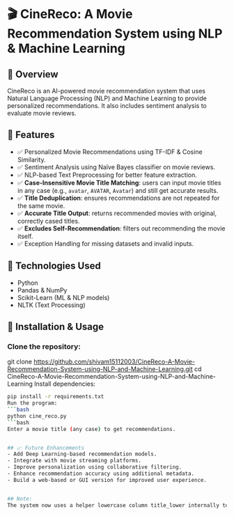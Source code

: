 # 🎬 CineReco: A Movie Recommendation System using NLP & Machine Learning

## 📌 Overview

CineReco is an AI-powered movie recommendation system that uses Natural Language Processing (NLP) and Machine Learning to provide personalized recommendations. It also includes sentiment analysis to evaluate movie reviews.

## 🚀 Features

- ✅ Personalized Movie Recommendations using TF-IDF & Cosine Similarity.
- ✅ Sentiment Analysis using Naïve Bayes classifier on movie reviews.
- ✅ NLP-based Text Preprocessing for better feature extraction.
- ✅ **Case-Insensitive Movie Title Matching**: users can input movie titles in any case (e.g., `avatar`, `AVATAR`, `Avatar`) and still get accurate results.
- ✅ **Title Deduplication**: ensures recommendations are not repeated for the same movie.
- ✅ **Accurate Title Output**: returns recommended movies with original, correctly cased titles.
- ✅ **Excludes Self-Recommendation**: filters out recommending the movie itself.
- ✅ Exception Handling for missing datasets and invalid inputs.

## 🔧 Technologies Used

- Python
- Pandas & NumPy
- Scikit-Learn (ML & NLP models)
- NLTK (Text Processing)

## 📂 Installation & Usage

### Clone the repository:


git clone https://github.com/shivam15112003/CineReco-A-Movie-Recommendation-System-using-NLP-and-Machine-Learning.git
cd CineReco-A-Movie-Recommendation-System-using-NLP-and-Machine-Learning
Install dependencies:
```bash
pip install -r requirements.txt
Run the program:
```bash
python cine_reco.py
```bash
Enter a movie title (any case) to get recommendations.


## 📈 Future Enhancements
- Add Deep Learning-based recommendation models.
- Integrate with movie streaming platforms.
- Improve personalization using collaborative filtering.
- Enhance recommendation accuracy using additional metadata.
- Build a web-based or GUI version for improved user experience.


## Note:
The system now uses a helper lowercase column title_lower internally to handle case-insensitive matching, while preserving the original movie titles for output display.



